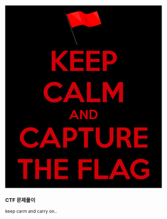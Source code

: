 <p align="center">
<img src="./images/keep-calm.png" width="600" >
<p align="center"></p>
</p>

### CTF 문제풀이

keep carm and carry on..